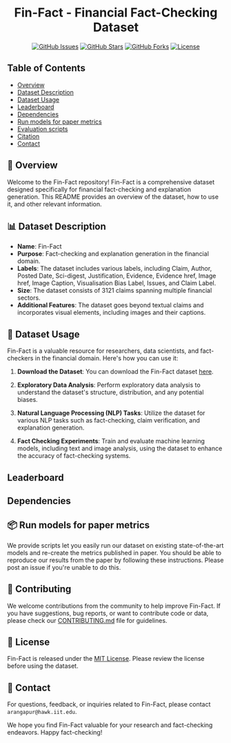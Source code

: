 <h1 align="center">Fin-Fact - Financial Fact-Checking Dataset</h1>

<div align="center">

[![GitHub Issues](https://img.shields.io/github/issues/IIT-DM/Fin-Fact)](https://github.com/IIT-DM/Fin-Fact/issues)
[![GitHub Stars](https://img.shields.io/github/stars/IIT-DM/Fin-Fact)](https://github.com/IIT-DM/Fin-Fact/stargazers)
[![GitHub Forks](https://img.shields.io/github/forks/IIT-DM/Fin-Fact)](https://github.com/IIT-DM/Fin-Fact/network)
[![License](https://img.shields.io/badge/license-MIT-blue.svg)](/LICENSE)

</div>

## Table of Contents

- [Overview](#overview)
- [Dataset Description](#dataset-description)
- [Dataset Usage](#dataset-usage)
- [Leaderboard](#leaderboard)
- [Dependencies](#dependencies)
- [Run models for paper metrics](#run-models-for-paper-metrics)
- [Evaluation scripts](#evaluation-scripts)
- [Citation](#citation)
- [Contact](#contact)

## 📜 Overview

Welcome to the Fin-Fact repository! Fin-Fact is a comprehensive dataset designed specifically for financial fact-checking and explanation generation. This README provides an overview of the dataset, how to use it, and other relevant information.

## 📊 Dataset Description

- **Name**: Fin-Fact
- **Purpose**: Fact-checking and explanation generation in the financial domain.
- **Labels**: The dataset includes various labels, including Claim, Author, Posted Date, Sci-digest, Justification, Evidence, Evidence href, Image href, Image Caption, Visualisation Bias Label, Issues, and Claim Label.
- **Size**: The dataset consists of 3121 claims spanning multiple financial sectors.
- **Additional Features**: The dataset goes beyond textual claims and incorporates visual elements, including images and their captions.

## 🚀 Dataset Usage

Fin-Fact is a valuable resource for researchers, data scientists, and fact-checkers in the financial domain. Here's how you can use it:

1. **Download the Dataset**: You can download the Fin-Fact dataset [here](https://github.com/IIT-DM/Fin-Fact/blob/FinFact/finfact.json).

2. **Exploratory Data Analysis**: Perform exploratory data analysis to understand the dataset's structure, distribution, and any potential biases.

3. **Natural Language Processing (NLP) Tasks**: Utilize the dataset for various NLP tasks such as fact-checking, claim verification, and explanation generation.

4. **Fact Checking Experiments**: Train and evaluate machine learning models, including text and image analysis, using the dataset to enhance the accuracy of fact-checking systems.

## Leaderboard

## Dependencies

## 📦 Run models for paper metrics

We provide scripts let you easily run our dataset on existing state-of-the-art models and re-create the metrics published in paper. You should be able to reproduce our results from the paper by following these instructions. Please post an issue if you're unable to do this.


## 🤝 Contributing

We welcome contributions from the community to help improve Fin-Fact. If you have suggestions, bug reports, or want to contribute code or data, please check our [CONTRIBUTING.md](CONTRIBUTING.md) file for guidelines.

## 📄 License

Fin-Fact is released under the [MIT License](/LICENSE). Please review the license before using the dataset.

## 📧 Contact

For questions, feedback, or inquiries related to Fin-Fact, please contact `arangapur@hawk.iit.edu`.

We hope you find Fin-Fact valuable for your research and fact-checking endeavors. Happy fact-checking!
